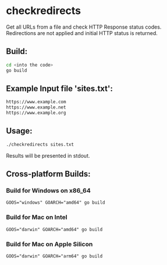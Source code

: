 # checkredirects

Get all URLs from a file and check HTTP Response status codes.
Redirections are not applied and initial HTTP status is returned.

## Build:
```bash
cd <into the code>
go build
```

## Example Input file 'sites.txt':
```bash
https://www.example.com
https://www.example.net
https://www.example.org
```

## Usage:
```bash
./checkredirects sites.txt
```

Results will be presented in stdout.

## Cross-platform Builds:
### Build for Windows on x86_64
```
GOOS="windows" GOARCH="amd64" go build
```

### Build for Mac on Intel
```
GOOS="darwin" GOARCH="amd64" go build
```

### Build for Mac on Apple Silicon
```
GOOS="darwin" GOARCH="arm64" go build
```
